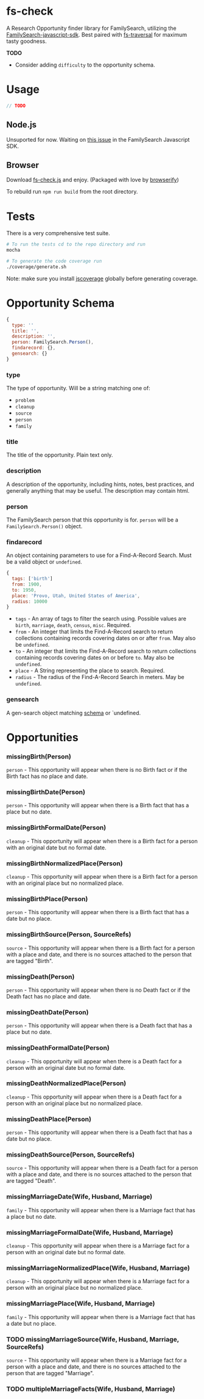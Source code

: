 # fs-check
A Research Opportunity finder library for FamilySearch, utilizing the [FamilySearch-javascript-sdk](https://github.com/rootsdev/familysearch-javascript-sdk). Best paired with [fs-traversal](https://github.com/genealogysystems/fs-traversal) for maximum tasty goodness.

**TODO**

* Consider adding `difficulty` to the opportunity schema.

# Usage
````javascript
// TODO
````

## Node.js
Unsuported for now. Waiting on [this issue](https://github.com/rootsdev/familysearch-javascript-sdk/issues/8) in the FamilySearch Javascript SDK.

## Browser
Download [fs-check.js](fs-check.js) and enjoy.
(Packaged with love by [browserify](http://browserify.org/))

To rebuild run `npm run build` from the root directory.

# Tests

There is a very comprehensive test suite.
````bash
# To run the tests cd to the repo directory and run
mocha

# To generate the code coverage run
./coverage/generate.sh
````
Note: make sure you install [jscoverage](https://github.com/visionmedia/node-jscoverage) globally before generating coverage.



# Opportunity Schema
````javascript
{
  type: ''
  title: '',
  description: '',
  person: FamilySearch.Person(),
  findarecord: {},
  gensearch: {}
}
````

### type
The type of opportunity. Will be a string matching one of:

* `problem`
* `cleanup`
* `source`
* `person`
* `family`

### title
The title of the opportunity. Plain text only.

### description
A description of the opportunity, including hints, notes, best practices, and generally anything that may be useful.
The description may contain html.

### person
The FamilySearch person that this opportunity is for. `person` will be a `FamilySearch.Person()` object.

### findarecord
An object containing parameters to use for a Find-A-Record Search. Must be a valid object or `undefined`.
````javascript
{
  tags: ['birth']
  from: 1900,
  to: 1950,
  place: 'Provo, Utah, United States of America',
  radius: 10000
}
````

* `tags` - An array of tags to filter the search using. Possible values are `birth`, `marriage`, `death`, `census`, `misc`. Required.
* `from` - An integer that limits the Find-A-Record search to return collections containing records covering dates on or after `from`. May also be `undefined`.
* `to` - An integer that limits the Find-A-Record search to return collections containing records covering dates on or before `to`. May also be `undefined`.
* `place` - A String representing the place to search. Required.
* `radius` - The radius of the Find-A-Record Search in meters. May be `undefined`.

### gensearch
A gen-search object matching [schema](https://github.com/genealogysystems/gen-search#schema) or `undefined.

# Opportunities

### missingBirth(Person)
`person` - This opportunity will appear when there is no Birth fact or if the Birth fact has no place and date.

### missingBirthDate(Person)
`person` - This opportunity will appear when there is a Birth fact that has a place but no date.

### missingBirthFormalDate(Person)
`cleanup` - This opportunity will appear when there is a Birth fact for a person with an original date but no formal date.

### missingBirthNormalizedPlace(Person)
`cleanup` - This opportunity will appear when there is a Birth fact for a person with an original place but no normalized place.

### missingBirthPlace(Person)
`person` - This opportunity will appear when there is a Birth fact that has a date but no place.

### missingBirthSource(Person, SourceRefs)
`source` - This opportunity will appear when there is a Birth fact for a person with a place and date, and there is no sources attached to the person that are tagged "Birth".

### missingDeath(Person)
`person` - This opportunity will appear when there is no Death fact or if the Death fact has no place and date.

### missingDeathDate(Person)
`person` - This opportunity will appear when there is a Death fact that has a place but no date.

### missingDeathFormalDate(Person)
`cleanup` - This opportunity will appear when there is a Death fact for a person with an original date but no formal date.

### missingDeathNormalizedPlace(Person)
`cleanup` - This opportunity will appear when there is a Death fact for a person with an original place but no normalized place.

### missingDeathPlace(Person)
`person` - This opportunity will appear when there is a Death fact that has a date but no place.

### missingDeathSource(Person, SourceRefs)
`source` - This opportunity will appear when there is a Death fact for a person with a place and date, and there is no sources attached to the person that are tagged "Death".

### missingMarriageDate(Wife, Husband, Marriage)
`family` - This opportunity will appear when there is a Marriage fact that has a place but no date.

### missingMarriageFormalDate(Wife, Husband, Marriage)
`cleanup` - This opportunity will appear when there is a Marriage fact for a person with an original date but no formal date.

### missingMarriageNormalizedPlace(Wife, Husband, Marriage)
`cleanup` - This opportunity will appear when there is a Marriage fact for a person with an original place but no normalized place.

### missingMarriagePlace(Wife, Husband, Marriage)
`family` - This opportunity will appear when there is a Marriage fact that has a date but no place.

### TODO missingMarriageSource(Wife, Husband, Marriage, SourceRefs)
`source` - This opportunity will appear when there is a Marriage fact for a person with a place and date, and there is no sources attached to the person that are tagged "Marriage".

### TODO multipleMarriageFacts(Wife, Husband, Marriage)